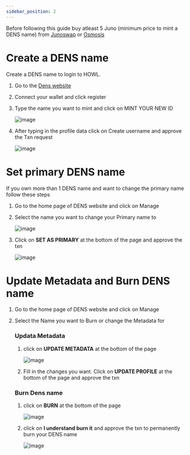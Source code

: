 ```yaml
---
sidebar_position: 2
---
```


Before following this guide buy atleast 5 Juno (minimum price to mint a DENS name) from [Junoswap](https://junoswap.com/) or [Osmosis](https://app.osmosis.zone/?from=OSMO&to=JUNO) 

# Create a DENS name

Create a DENS name to login to HOWL.
  
   1) Go to the [Dens website](https://dens.sh/)
   2) Connect your wallet and click register
   3) Type the name you want to mint and click on MINT YOUR NEW ID
      
      
      ![image](https://user-images.githubusercontent.com/102655795/188882982-39d6b38b-1cf4-454f-be72-b7f1158ffd94.png)

      
   4) After typing in the profile data click on Create username and approve the Txn request

      ![image](https://user-images.githubusercontent.com/102655795/188883781-6e573e00-624b-446c-85d0-e5bcf2551bc2.png)
      
# Set primary DENS name
    
   If you own more than 1 DENS name and want to change the primary name follow these steps 
   
   1) Go to the home page of DENS website and click on Manage
   2) Select the name you want to change your Primary name to
   
      ![image](https://user-images.githubusercontent.com/102655795/188899489-4d146ff7-b1ca-42a3-a2b4-8089c878e1f8.png)

  
   3) Click on **SET AS PRIMARY** at the bottom of the page and approve the txn 

      ![image](https://user-images.githubusercontent.com/102655795/188899164-6399c5dc-b27b-4b75-901c-077a6254bb70.png)

# Update Metadata and Burn DENS name

   1) Go to the home page of DENS website and click on Manage
   2) Select the Name you want to Burn or change the Metadata for
      
      ### Updata Metadata
        
        1) click on **UPDATE METADATA** at the bottom of the page
            
            ![image](https://user-images.githubusercontent.com/102655795/188898579-dd3e8a5f-d089-4369-b8e8-d52a9477cf05.png)

        2) Fill in the changes you want. Click on **UPDATE PROFILE** at the bottom of the page and approve the txn

      
      ### Burn Dens name
      
        1) click on **BURN** at the bottom of the page 
            
            ![image](https://user-images.githubusercontent.com/102655795/188901328-74c2286a-3e2b-4210-9798-b6e1b03637cd.png)
        
        2) click on **I understand burn it** and approve the txn to permanently burn your DENS name 
            
            ![image](https://user-images.githubusercontent.com/102655795/188901530-20a182aa-c782-499a-aef6-ca1dc1579f01.png)
        
      
           




  

